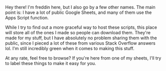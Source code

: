 Hey there! I'm freddin here, but I also go by a few other names. The main point is: I have a lot of public Google Sheets, and many of them use the Apps Script function. 

While I try to find out a more graceful way to host these scripts, this place will store all of the ones I made so people can download them. They're made for my stuff, but I have absolutely no problem sharing them with the public, since I pieced a lot of these from various Stack Overflow answers lol. I'm still incredibly green when it comes to making this stuff.

At any rate, feel free to browse? If you're here from one of my sheets, I'll try to label these things to make it easy for you.
